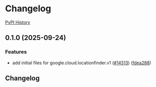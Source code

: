 # Changelog

[PyPI History][1]

[1]: https://pypi.org/project/google-cloud-locationfinder/#history

## 0.1.0 (2025-09-24)


### Features

* add initial files for google.cloud.locationfinder.v1 ([#14513](https://github.com/googleapis/google-cloud-python/issues/14513)) ([fdea288](https://github.com/googleapis/google-cloud-python/commit/fdea288f34e50fbc116aba9ead851036c44a4518))

## Changelog
